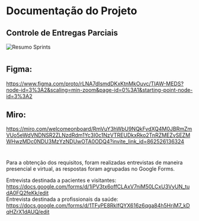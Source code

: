 # Documentação do Projeto

## Controle de Entregas Parciais
![Resumo Sprints](https://user-images.githubusercontent.com/90854484/146041827-2e52f3f8-6680-4860-b9b2-8a6a214b7fc4.png)

#

## Figma: </br> 
https://www.figma.com/proto/rLNA7dIsmdDKxKtnMkOuvc/TIAW-MEDS?node-id=3%3A2&scaling=min-zoom&page-id=0%3A1&starting-point-node-id=3%3A2 </br>
## Miro: </br> 
https://miro.com/welcomeonboard/RmVuY3hWbU9NQkFvdXQ4M0JBRmZmVUo5eWdVNDNSR2ZLNzdRdm1Yc3I0c1NzVTREUDkxRko2TnRZMEZvSEZMWHwzMDc0NDU3MzYzNDUwOTA0ODQ4?invite_link_id=862526136324 </br>

#

Para a obtenção dos requisitos, foram realizadas entrevistas de maneira presencial e virtual, as respostas foram agrupadas no Google Forms. <br />

Entrevista destinada a pacientes e visitantes: https://docs.google.com/forms/d/1iPV3tx6offCLAxV7niM50LCxU3VyUN_tudA0FQ2feKk/edit <br />
Entrevista destinada a profissionais da saúde: https://docs.google.com/forms/d/1TFyPE8RkIfQYX616z6qga84h5HrjM7_kDqHZrX1dAUQ/edit <br />

